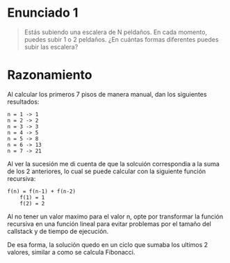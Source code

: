 # Enunciado 1

> Estás subiendo una escalera de N peldaños. En cada momento, puedes subir 1 o 2 peldaños. ¿En cuántas formas diferentes puedes subir las escalera?

# Razonamiento

Al calcular los primeros 7 pisos de manera manual, dan los siguientes resultados:

    n = 1 -> 1
    n = 2 -> 2
    n = 3 -> 3
    n = 4 -> 5
    n = 5 -> 8
    n = 6 -> 13
    n = 7 -> 21

Al ver la sucesión me di cuenta de que la solcuión correspondia a la suma de los 2 anteriores, lo cual se puede calcular con la siguiente función recursiva:
    
    f(n) = f(n-1) + f(n-2)
        f(1) = 1
        f(2) = 2

Al no tener un valor maximo para el valor n, opte por transformar la función recursiva en una función lineal para evitar problemas por el tamaño del callstack y de tiempo de ejecución.

De esa forma, la solución quedo en un ciclo que sumaba los ultimos 2 valores, similar a como se calcula Fibonacci.
